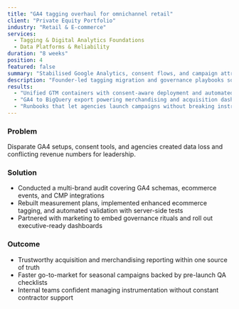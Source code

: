 ```yaml
---
title: "GA4 tagging overhaul for omnichannel retail"
client: "Private Equity Portfolio"
industry: "Retail & E-commerce"
services:
  - Tagging & Digital Analytics Foundations
  - Data Platforms & Reliability
duration: "8 weeks"
position: 4
featured: false
summary: "Stabilised Google Analytics, consent flows, and campaign attribution across five portfolio brands."
description: "Founder-led tagging migration and governance playbooks so marketing and product teams could rely on GA4 and BigQuery for decision-making."
results:
  - "Unified GTM containers with consent-aware deployment and automated QA."
  - "GA4 to BigQuery export powering merchandising and acquisition dashboards within four weeks."
  - "Runbooks that let agencies launch campaigns without breaking instrumentation."
---
```


### Problem
Disparate GA4 setups, consent tools, and agencies created data loss and conflicting revenue numbers for leadership.

### Solution
- Conducted a multi-brand audit covering GA4 schemas, ecommerce events, and CMP integrations
- Rebuilt measurement plans, implemented enhanced ecommerce tagging, and automated validation with server-side tests
- Partnered with marketing to embed governance rituals and roll out executive-ready dashboards

### Outcome
- Trustworthy acquisition and merchandising reporting within one source of truth
- Faster go-to-market for seasonal campaigns backed by pre-launch QA checklists
- Internal teams confident managing instrumentation without constant contractor support
